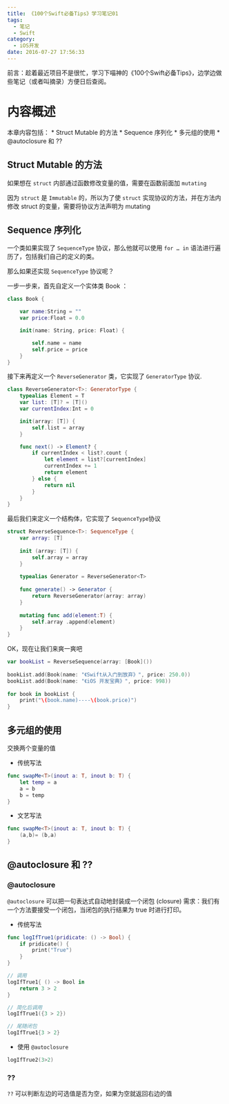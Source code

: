 ```yaml
---
title: 《100个Swift必备Tips》学习笔记01
tags:
  - 笔记
  - Swift
category:
  - iOS开发
date: 2016-07-27 17:56:33
---
```


前言：趁着最近项目不是很忙，学习下喵神的《100个Swift必备Tips》，边学边做些笔记（或者叫摘录）方便日后查阅。

# 内容概述
本章内容包括：
	* Struct Mutable 的方法
	* Sequence 序列化
	* 多元组的使用
	* @autoclosure 和 ??
	
<!--more-->

## Struct Mutable 的方法
如果想在 `struct` 内部通过函数修改变量的值，需要在函数前面加 `mutating`

因为 `struct` 是 `Immutable` 的，所以为了使 `struct` 实现协议的方法，并在方法内修改 struct 的变量，需要将协议方法声明为 mutating

## Sequence 序列化
一个类如果实现了 `SequenceType` 协议，那么他就可以使用 `for … in` 语法进行遍历了，包括我们自己的定义的类。

那么如果还实现 `SequenceType` 协议呢？

一步一步来，首先自定义一个实体类 Book ：     

``` swift
class Book {

    var name:String = ""
    var price:Float = 0.0

    init(name: String, price: Float) {

        self.name = name
        self.price = price
    }
}
```

接下来再定义一个 `ReverseGenerator` 类，它实现了 `GeneratorType` 协议.      

``` swift
class ReverseGenerator<T>: GeneratorType {
    typealias Element = T
    var list: [T]? = [T]()
    var currentIndex:Int = 0

    init(array: [T]) {
        self.list = array
    }

    func next() -> Element? {
        if currentIndex < list?.count {
            let element = list?[currentIndex]
            currentIndex += 1
            return element
        } else {
            return nil
        }
    }
}
```
最后我们来定义一个结构体，它实现了 `SequenceType`协议


``` swift
struct ReverseSequence<T>: SequenceType {
    var array: [T]
    
    init (array: [T]) {
        self.array = array
    }
    
    typealias Generator = ReverseGenerator<T>
    
    func generate() -> Generator {
        return ReverseGenerator(array: array)
    }
    
    mutating func add(element:T) {
        self.array .append(element)
    }
}
```

OK，现在让我们来爽一爽吧

``` swift
var bookList = ReverseSequence(array: [Book]())
    
bookList.add(Book(name: "《Swift从入门到放弃》", price: 250.0))
bookList.add(Book(name: "《iOS 开发宝典》", price: 998))
        
for book in bookList {
    print("\(book.name)----\(book.price)")
}
```

## 多元组的使用
交换两个变量的值

* 传统写法

``` swift
func swapMe<T>(inout a: T, inout b: T) {
    let temp = a
    a = b
    b = temp
}
```

* 文艺写法

``` swift
func swapMe<T>(inout a: T, inout b: T) {
    (a,b)= (b,a)
}
```

## @autoclosure 和 ??
### @autoclosure
`@autoclosure` 可以把一句表达式自动地封装成一个闭包 (closure)
需求：我们有一个方法要接受一个闭包，当闭包的执行结果为 true 时进行打印。

* 传统写法

```swift
func logIfTrue1(pridicate: () -> Bool) {
	if pridicate() {
		print("True")
	}
}

// 调用
logIfTrue1{ () -> Bool in
	return 3 > 2
}

// 简化后调用
logIfTrue1({3 > 2})

// 尾随闭包
logIfTrue1{3 > 2}
```

* 使用 `@autoclosure`

```swift
logIfTrue2(3>2)
```

### ??
`??` 可以判断左边的可选值是否为空，如果为空就返回右边的值

